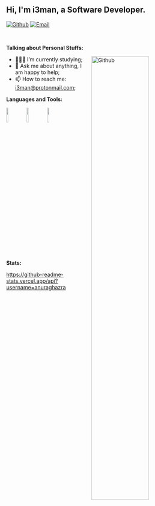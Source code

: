 ## Hi, I'm i3man, a Software Developer.

[![Github](https://img.shields.io/badge/-Github-000?style=flat&logo=Github&logoColor=white)](https://github.com/i3man)
[![Email](https://img.shields.io/badge/-Protonmail-c14438?style=flat&logo=Protonmail&logoColor=white)](mailto:i3man@protonmail.com)

&nbsp;

**Talking about Personal Stuffs:**

<img width="55%" align="right" alt="Github" src="https://raw.githubusercontent.com/onimur/.github/master/.resources/git-header.svg" />

- 👨🏽‍💻 I’m currently studying;
- 💬 Ask me about anything, I am happy to help;
- 📫 How to reach me: i3man@protonmail.com;

**Languages and Tools:** 

<p>
  <code><img width="10%" src="https://www.vectorlogo.zone/logos/mysql/mysql-ar21.svg"></code>
  <code><img width="10%" src="https://www.vectorlogo.zone/logos/firebase/firebase-ar21.svg"></code>
  <code><img width="10%" src="https://www.vectorlogo.zone/logos/git-scm/git-scm-ar21.svg"></code>
</p>

**Stats:**

https://github-readme-stats.vercel.app/api?username=anuraghazra